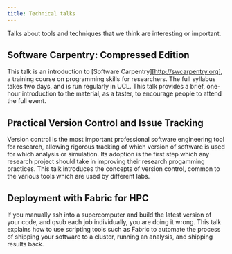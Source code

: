 ```yaml
---
title: Technical talks 
---
```


Talks about tools and techniques that we think are interesting or important.

Software Carpentry: Compressed Edition
--------------------------------------

This talk is an introduction to [Software Carpentry][http://swcarpentry.org], a training course on
programming skills for researchers. The full syllabus takes two days, and is run regularly in UCL.
This talk provides a brief, one-hour introduction to the material, as a taster, to encourage people to
attend the full event.

Practical Version Control and Issue Tracking
--------------------------------------------

Version control is the most important professional software engineering tool for research,
allowing rigorous tracking of which version of software is used for which analysis or simulation. 
Its adoption is the first step which any research project should take in improving their research
progamming practices. This talk introduces the concepts of version control, common to the various
tools which are used by different labs.

Deployment with Fabric for HPC
------------------------------

If you manually ssh into a supercomputer and build the latest version of your code, and qsub
each job individually, you are doing it wrong. This talk explains how to use scripting tools such as
Fabric to automate the process of shipping your software to a cluster, running an analysis, and shipping
results back.
